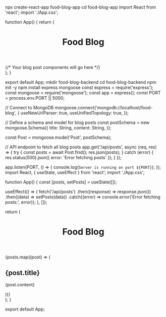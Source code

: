 npx create-react-app food-blog-app
cd food-blog-app
import React from 'react';
import './App.css';

function App() {
  return (
    <div className="App">
      <header className="App-header">
        <h1>Food Blog</h1>
      </header>
      <main>
        {/* Your blog post components will go here */}
      </main>
    </div>
  );
}

export default App;
mkdir food-blog-backend
cd food-blog-backend
npm init -y
npm install express mongoose
const express = require('express');
const mongoose = require('mongoose');
const app = express();
const PORT = process.env.PORT || 5000;

// Connect to MongoDB
mongoose.connect('mongodb://localhost/food-blog', {
  useNewUrlParser: true,
  useUnifiedTopology: true,
});

// Define a schema and model for blog posts
const postSchema = new mongoose.Schema({
  title: String,
  content: String,
});

const Post = mongoose.model('Post', postSchema);

// API endpoint to fetch all blog posts
app.get('/api/posts', async (req, res) => {
  try {
    const posts = await Post.find();
    res.json(posts);
  } catch (error) {
    res.status(500).json({ error: 'Error fetching posts' });
  }
});

app.listen(PORT, () => {
  console.log(`Server is running on port ${PORT}`);
});
import React, { useState, useEffect } from 'react';
import './App.css';

function App() {
  const [posts, setPosts] = useState([]);

  useEffect(() => {
    fetch('/api/posts')
      .then((response) => response.json())
      .then((data) => setPosts(data))
      .catch((error) => console.error('Error fetching posts:', error));
  }, []);

  return (
    <div className="App">
      <header className="App-header">
        <h1>Food Blog</h1>
      </header>
      <main>
        <div className="post-list">
          {posts.map((post) => (
            <div key={post._id} className="post">
              <h2>{post.title}</h2>
              <p>{post.content}</p>
            </div>
          ))}
        </div>
      </main>
    </div>
  );
}

export default App;

